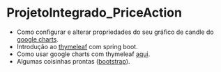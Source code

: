 # ProjetoIntegrado_PriceAction


- Como configurar e alterar propriedades do seu gráfico de candle do [google charts](https://developers.google.com/chart/interactive/docs/gallery/candlestickchart).
- Introdução ao [thymeleaf](https://www.baeldung.com/thymeleaf-in-spring-mvc) com spring boot.
- Como usar google charts com thymeleaf [aqui](https://www.wimdeblauwe.com/blog/2021/01/05/using-google-charts-with-thymeleaf/).
- Algumas coisinhas prontas ([bootstrap](https://getbootstrap.com/docs/5.1/getting-started/introduction/)).

